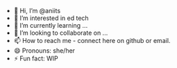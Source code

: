 - 👋 Hi, I’m @aniits
- 👀 I’m interested in ed tech
- 🌱 I’m currently learning ...
- 💞️ I’m looking to collaborate on ...
- 📫 How to reach me - connect here on github or email. 
- 😄 Pronouns: she/her
- ⚡ Fun fact: WIP

